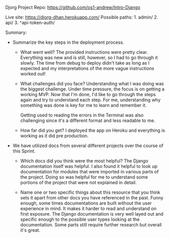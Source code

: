 Djorg Project Repo: https://github.com/os1-andrew/Intro-Django

Live site: https://djorg-dhan.herokuapp.com/
	Possible paths:
	1. admin/
	2. api/
	3. ^api-token-auth/

Summary:

- Summarize the key steps in the deployment process. 
  - What went well?
  	The provided instructions were pretty clear. Everything was new and is still, however, so I had to go through it slowly. The time from debug to deploy didn't take as long as I expected and my interpretations of the more vague instructions worked out!

  - What challenges did you face?
  	Understanding what I was doing was the biggest challenge. Under time pressure, the focus is on getting a working MVP. Now that I'm done, I'd like to go through the steps again and try to understand each step. For me, understanding why something was done is key for me to learn and remember it.

  	Getting used to reading the errors in the Terminal was also challenging since it's a different format and less readable to me.

  - How far did you get?
  	I deployed the app on Heroku and everything is working as it did pre production.

- We have utilized docs from several different projects over the course of this Sprint.
  - Which docs did you think were the most helpful? 
  The Django documentation itself was helpful. I also found it helpful to look up documentation for modules that were imported in various parts of the project. Doing so was helpful for me to understand some portions of the project that were not explained in detail.

  - Name one or two specific things about this resource that you think sets it apart from other docs you have referenced in the past. 
  Funny enough, some times documentations are built without the user experience in mind. It makes it harder to read and understand on first exposure. The Django documentation is very well layed out and specific enough to the possible user types looking at the documentation. Some parts still require further research but overall it's great.

